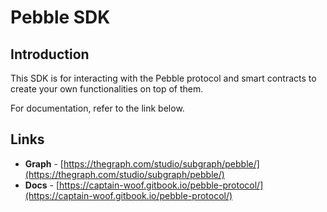 # Pebble SDK

## Introduction

This SDK is for interacting with the Pebble protocol and smart contracts to create your own functionalities on top of them.

For documentation, refer to the link below.

## Links

- **Graph** - [https://thegraph.com/studio/subgraph/pebble/](https://thegraph.com/studio/subgraph/pebble/)
- **Docs** - [https://captain-woof.gitbook.io/pebble-protocol/](https://captain-woof.gitbook.io/pebble-protocol/)
